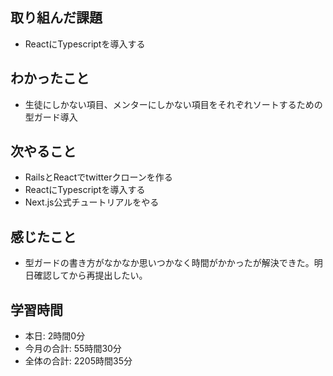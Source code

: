 ## 取り組んだ課題
- ReactにTypescriptを導入する
## わかったこと
- 生徒にしかない項目、メンターにしかない項目をそれぞれソートするための型ガード導入
## 次やること
- RailsとReactでtwitterクローンを作る
- ReactにTypescriptを導入する
- Next.js公式チュートリアルをやる
## 感じたこと
- 型ガードの書き方がなかなか思いつかなく時間がかかったが解決できた。明日確認してから再提出したい。
## 学習時間
- 本日: 2時間0分
- 今月の合計: 55時間30分
- 全体の合計: 2205時間35分
